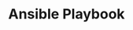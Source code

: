 # Ansible Playbook
<script id="asciicast-UoBa5Jw9R5cHHKcpi6Ey3muSC" src="https://asciinema.org/a/UoBa5Jw9R5cHHKcpi6Ey3muSC.js" data-autoplay="true" data-loop="true" async></script>
